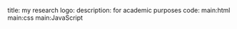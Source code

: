 title: my research
logo:
description: for academic purposes
code:
main:html
main:css
main:JavaScript

